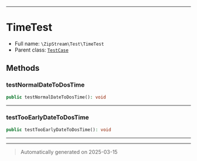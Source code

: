 ***

# TimeTest





* Full name: `\ZipStream\Test\TimeTest`
* Parent class: [`TestCase`](../../PHPUnit/Framework/TestCase.md)




## Methods


### testNormalDateToDosTime



```php
public testNormalDateToDosTime(): void
```












***

### testTooEarlyDateToDosTime



```php
public testTooEarlyDateToDosTime(): void
```












***


***
> Automatically generated on 2025-03-15
